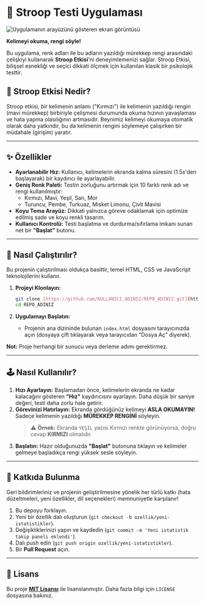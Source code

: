 # 🧠 Stroop Testi Uygulaması

![Uygulamanın arayüzünü gösteren ekran görüntüsü](image_2fb7fd.png)

**Kelimeyi okuma, rengi söyle!**

Bu uygulama, renk adları ile bu adların yazıldığı mürekkep rengi arasındaki çelişkiyi kullanarak **Stroop Etkisi**'ni deneyimlemenizi sağlar. Stroop Etkisi, bilişsel esnekliği ve seçici dikkati ölçmek için kullanılan klasik bir psikolojik testtir.

## 🧐 Stroop Etkisi Nedir?

Stroop etkisi, bir kelimenin anlamı ("Kırmızı") ile kelimenin yazıldığı rengin (mavi mürekkep) birbiriyle çelişmesi durumunda okuma hızının yavaşlaması ve hata yapma olasılığının artmasıdır. Beynimiz kelimeyi okumaya otomatik olarak daha yatkındır, bu da kelimenin rengini söylemeye çalışırken bir müdahale (girişim) yaratır.

---

## ✨ Özellikler

* **Ayarlanabilir Hız:** Kullanıcı, kelimelerin ekranda kalma süresini ($1.5s$'den başlayarak) bir kaydırıcı ile ayarlayabilir.
* **Geniş Renk Paleti:** Testin zorluğunu artırmak için 10 farklı renk adı ve rengi kullanılmıştır:
    * Kırmızı, Mavi, Yeşil, Sarı, Mor
    * Turuncu, Pembe, Turkuaz, Misket Limonu, Çivit Mavisi
* **Koyu Tema Arayüz:** Dikkati yalnızca göreve odaklamak için optimize edilmiş sade ve koyu renkli tasarım.
* **Kullanıcı Kontrolü:** Testi başlatma ve durdurma/sıfırlama imkanı sunan net bir **"Başlat"** butonu.

---

## 🚀 Nasıl Çalıştırılır?

Bu projenin çalıştırılması oldukça basittir, temel HTML, CSS ve JavaScript teknolojilerini kullanır.

1.  **Projeyi Klonlayın:**
    ```bash
    git clone [https://github.com/KULLANICI_ADINIZ/REPO_ADINIZ.git](https://github.com/KULLANICI_ADINIZ/REPO_ADINIZ.git)
    cd REPO_ADINIZ
    ```

2.  **Uygulamayı Başlatın:**
    * Projenin ana dizininde bulunan `index.html` dosyasını tarayıcınızda açın (dosyaya çift tıklayarak veya tarayıcıdan "Dosya Aç" diyerek).

**Not:** Proje herhangi bir sunucu veya derleme adımı gerektirmez.

---

## 🕹️ Nasıl Kullanılır?

1.  **Hızı Ayarlayın:** Başlamadan önce, kelimelerin ekranda ne kadar kalacağını gösteren **"Hız"** kaydırıcısını ayarlayın. Daha düşük bir saniye değeri, testi daha zorlu hale getirir.
2.  **Görevinizi Hatırlayın:** Ekranda gördüğünüz kelimeyi **ASLA OKUMAYIN!** Sadece kelimenin yazıldığı **MÜREKKEP RENGİNİ** söyleyin.
    > ⚠️ **Örnek:** Ekranda `YEŞİL` yazısı Kırmızı renkte görünüyorsa, doğru cevap **KIRMIZI** olmalıdır.
3.  **Başlatın:** Hazır olduğunuzda **"Başlat"** butonuna tıklayın ve kelimeler gelmeye başladıkça rengi yüksek sesle söyleyin.

---

## 🤝 Katkıda Bulunma

Geri bildirimleriniz ve projenin geliştirilmesine yönelik her türlü katkı (hata düzeltmeleri, yeni özellikler, dil seçenekleri) memnuniyetle karşılanır!

1.  Bu depoyu forklayın.
2.  Yeni bir özellik dalı oluşturun (`git checkout -b ozellik/yeni-istatistikler`).
3.  Değişikliklerinizi yapın ve kaydedin (`git commit -m 'Yeni istatistik takip paneli eklendi'`).
4.  Dalı push edin (`git push origin ozellik/yeni-istatistikler`).
5.  Bir **Pull Request** açın.

---

## 📜 Lisans

Bu proje **[MIT Lisansı](LICENSE)** ile lisanslanmıştır. Daha fazla bilgi için `LICENSE` dosyasına bakınız.

